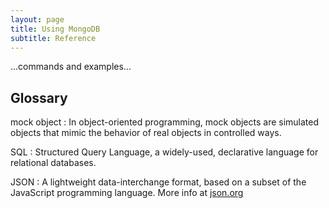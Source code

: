 ```yaml
---
layout: page
title: Using MongoDB
subtitle: Reference
---
```

...commands and examples...

## Glossary

mock object
:   In object-oriented programming, mock objects are simulated objects that mimic the behavior of real objects in controlled ways.

SQL
:   Structured Query Language, a widely-used, declarative language for relational databases.

JSON
:   A lightweight data-interchange format, based on a subset of the JavaScript programming language. More info at [json.org](http://www.json.org/)
